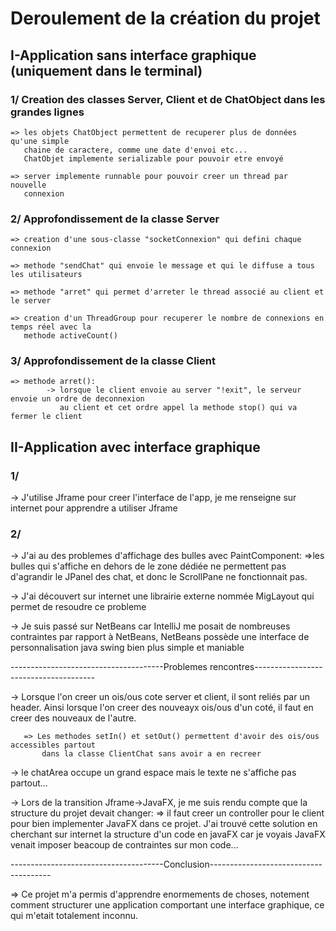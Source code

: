 # Deroulement de la création du projet



## I-Application sans interface graphique (uniquement dans le terminal)

### 1/ Creation des classes Server, Client et de ChatObject dans les grandes lignes
   
    => les objets ChatObject permettent de recuperer plus de données qu'une simple
       chaine de caractere, comme une date d'envoi etc...
       ChatObjet implemente serializable pour pouvoir etre envoyé

    => server implemente runnable pour pouvoir creer un thread par nouvelle
       connexion


### 2/ Approfondissement de la classe Server

    => creation d'une sous-classe "socketConnexion" qui defini chaque connexion

    => methode "sendChat" qui envoie le message et qui le diffuse a tous les utilisateurs

    => methode "arret" qui permet d'arreter le thread associé au client et le server

    => creation d'un ThreadGroup pour recuperer le nombre de connexions en temps réel avec la
       methode activeCount()

### 3/ Approfondissement de la classe Client
	
	=> methode arret():
            -> lorsque le client envoie au server "!exit", le serveur envoie un ordre de deconnexion
               au client et cet ordre appel la methode stop() qui va fermer le client


## II-Application avec interface graphique

### 1/
-> J'utilise Jframe pour creer l'interface de l'app, je me renseigne sur internet pour apprendre a utiliser
   Jframe


### 2/
-> J'ai au des problemes d'affichage des bulles avec PaintComponent:
	=>les bulles qui s'affiche en dehors de le zone dédiée ne permettent pas d'agrandir le JPanel
	  des chat, et donc le ScrollPane ne fonctionnait pas.

-> J'ai découvert sur internet une librairie externe nommée MigLayout qui permet de resoudre ce probleme

-> Je suis passé sur NetBeans car IntelliJ me posait de nombreuses contraintes par rapport à NetBeans,
	NetBeans possède une interface de personnalisation java swing bien plus simple et maniable


--------------------------------------Problemes rencontres--------------------------------------

-> Lorsque l'on creer un ois/ous cote server et client, il sont reliés par un header. Ainsi lorsque
   l'on creer des nouveayx ois/ous d'un coté, il faut en creer des nouveaux de l'autre.
       
       => Les methodes setIn() et setOut() permettent d'avoir des ois/ous accessibles partout
           dans la classe ClientChat sans avoir a en recreer

-> le chatArea occupe un grand espace mais le texte ne s'affiche pas partout...

-> Lors de la transition Jframe->JavaFX, je me suis rendu compte que la structure du projet devait changer:
	=> il faut creer un controller pour le client pour bien implementer JavaFX dans ce projet.
	   J'ai trouvé cette solution en cherchant sur internet la structure d'un code en javaFX
	   car je voyais JavaFX venait imposer beacoup de contraintes sur mon code...

--------------------------------------Conclusion--------------------------------------

=> Ce projet m'a permis d'apprendre enormements de choses, notement comment structurer une application comportant une interface graphique, 
   ce qui m'etait totalement inconnu.
   
